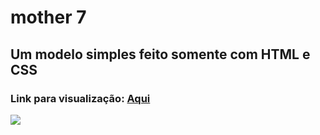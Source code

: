 # mother 7
## Um modelo simples feito somente com HTML e CSS
### Link para visualização: <a href="https://vitor7rs.github.io/news_portal/">Aqui</a>

<div>
  <img  src="[https://i.imgur.com/qeAZULL.png](https://i.imgur.com/fAaV3zm.png)https://i.imgur.com/fAaV3zm.png">
</div>

